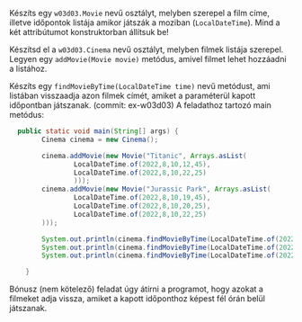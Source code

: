 
Készíts egy `w03d03.Movie` nevű osztályt, melyben szerepel a film címe, illetve időpontok listája amikor játszák a moziban (`LocalDateTime`). Mind a két attribútumot konstruktorban állítsuk be! 

Készítsd el a `w03d03.Cinema` nevű osztályt, melyben filmek listája szerepel. Legyen egy `addMovie(Movie movie)` metódus, amivel filmet lehet hozzáadni a listához. 

Készíts egy `findMovieByTime(LocalDateTime time)` nevű metódust, ami listában visszaadja azon filmek címét, amiket a paraméterül kapott időpontban játszanak. (commit: ex-w03d03)
A feladathoz tartozó main metódus: 

```java
  public static void main(String[] args) {
        Cinema cinema = new Cinema();

        cinema.addMovie(new Movie("Titanic", Arrays.asList(
                LocalDateTime.of(2022,8,10,12,45),
                LocalDateTime.of(2022,8,10,22,25)
                )));
        cinema.addMovie(new Movie("Jurassic Park", Arrays.asList(
                LocalDateTime.of(2022,8,10,19,45),
                LocalDateTime.of(2022,8,10,20,25),
                LocalDateTime.of(2022,8,10,22,25)
        )));

        System.out.println(cinema.findMovieByTime(LocalDateTime.of(2022,8,10,10,45))); // []
        System.out.println(cinema.findMovieByTime(LocalDateTime.of(2022,8,10,19,45))); // [Jurassic Park]
        System.out.println(cinema.findMovieByTime(LocalDateTime.of(2022,8,10,22,25))); // [Titanic, Jurassic Park]

    }
```
Bónusz (nem kötelező) feladat úgy átírni a programot, hogy azokat a filmeket adja vissza, amiket a kapott időponthoz képest fél órán belül játszanak. 

